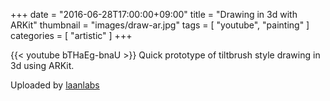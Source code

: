+++
date = "2016-06-28T17:00:00+09:00"
title = "Drawing in 3d with ARKit"
thumbnail = "images/draw-ar.jpg" 
tags = [ "youtube", "painting" ]
categories = [ "artistic" ]
+++

{{< youtube bTHaEg-bnaU >}}
Quick prototype of tiltbrush style drawing in 3d using ARKit.

Uploaded by [laanlabs](https://www.youtube.com/channel/UC8IfOewTY6eCQV5qxxM_Yng)
